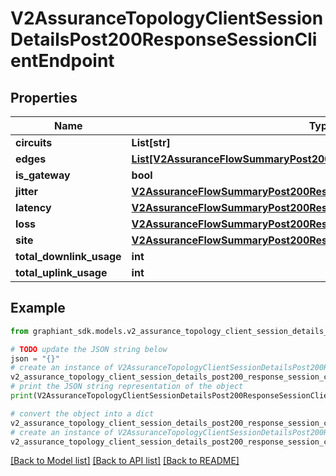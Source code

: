 # V2AssuranceTopologyClientSessionDetailsPost200ResponseSessionClientEndpoint


## Properties

Name | Type | Description | Notes
------------ | ------------- | ------------- | -------------
**circuits** | **List[str]** |  | [optional] 
**edges** | [**List[V2AssuranceFlowSummaryPost200ResponseClientEndpointEdgesInner]**](V2AssuranceFlowSummaryPost200ResponseClientEndpointEdgesInner.md) |  | [optional] 
**is_gateway** | **bool** |  | [optional] 
**jitter** | [**V2AssuranceFlowSummaryPost200ResponseClientEndpointJitter**](V2AssuranceFlowSummaryPost200ResponseClientEndpointJitter.md) |  | [optional] 
**latency** | [**V2AssuranceFlowSummaryPost200ResponseClientEndpointJitter**](V2AssuranceFlowSummaryPost200ResponseClientEndpointJitter.md) |  | [optional] 
**loss** | [**V2AssuranceFlowSummaryPost200ResponseClientEndpointJitter**](V2AssuranceFlowSummaryPost200ResponseClientEndpointJitter.md) |  | [optional] 
**site** | [**V2AssuranceFlowSummaryPost200ResponseClientEndpointSite**](V2AssuranceFlowSummaryPost200ResponseClientEndpointSite.md) |  | [optional] 
**total_downlink_usage** | **int** |  | [optional] 
**total_uplink_usage** | **int** |  | [optional] 

## Example

```python
from graphiant_sdk.models.v2_assurance_topology_client_session_details_post200_response_session_client_endpoint import V2AssuranceTopologyClientSessionDetailsPost200ResponseSessionClientEndpoint

# TODO update the JSON string below
json = "{}"
# create an instance of V2AssuranceTopologyClientSessionDetailsPost200ResponseSessionClientEndpoint from a JSON string
v2_assurance_topology_client_session_details_post200_response_session_client_endpoint_instance = V2AssuranceTopologyClientSessionDetailsPost200ResponseSessionClientEndpoint.from_json(json)
# print the JSON string representation of the object
print(V2AssuranceTopologyClientSessionDetailsPost200ResponseSessionClientEndpoint.to_json())

# convert the object into a dict
v2_assurance_topology_client_session_details_post200_response_session_client_endpoint_dict = v2_assurance_topology_client_session_details_post200_response_session_client_endpoint_instance.to_dict()
# create an instance of V2AssuranceTopologyClientSessionDetailsPost200ResponseSessionClientEndpoint from a dict
v2_assurance_topology_client_session_details_post200_response_session_client_endpoint_from_dict = V2AssuranceTopologyClientSessionDetailsPost200ResponseSessionClientEndpoint.from_dict(v2_assurance_topology_client_session_details_post200_response_session_client_endpoint_dict)
```
[[Back to Model list]](../README.md#documentation-for-models) [[Back to API list]](../README.md#documentation-for-api-endpoints) [[Back to README]](../README.md)



